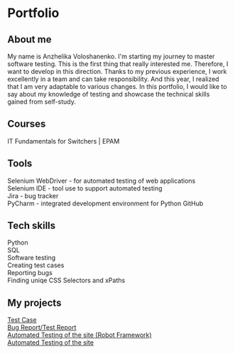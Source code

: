 # Portfolio
## About me
My name is Anzhelika Voloshanenko. I'm starting my journey to master software testing. This is the first thing that really interested me. Therefore, I want to develop in this direction. Thanks to my previous experience, I work excellently in a team and can take responsibility. And this year, I realized that I am very adaptable to various changes. In this portfolio, I would like to say about my knowledge of testing and showcase the technical skills gained from self-study.

## Courses
IT Fundamentals for Switchers | EPAM
## Tools
Selenium WebDriver - for automated testing of web applications  
Selenium IDE - tool use to support automated testing  
Jira - bug tracker    
PyCharm - integrated development environment for Python 
GitHub   
## Tech skills
Python   
SQL     
Software testing       
Creating test cases    
Reporting bugs   
Finding uniqe CSS Selectors and xPaths        

## My projects
[Test Case](https://drive.google.com/drive/folders/1TvjFFZo4a3m6U5v5z1tiKQmHq3eLJK8y?usp=share_link)    
[Bug Report/Test Report](https://drive.google.com/drive/folders/1DEzlV-uocaCQy9KsSfoxxhUKgY4_s7rN?usp=share_link)     
[Automated Testing of the site (Robot Framework)](https://github.com/avoloshanenko/test_robotframework )      
[Automated Testing of the site](https://github.com/avoloshanenko/challenge_portfolio_pati)      
